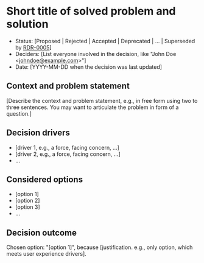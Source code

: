 # Short title of solved problem and solution

* Status: [Proposed | Rejected | Accepted | Deprecated | … | Superseded by [RDR-0005](0005-example.md)]
* Deciders: [List everyone involved in the decision, like "John Doe <<johndoe@example.com>>"]
* Date: [YYYY-MM-DD when the decision was last updated]

## Context and problem statement

[Describe the context and problem statement, e.g., in free form using two to
three sentences. You may want to articulate the problem in form of a question.]

## Decision drivers

* [driver 1, e.g., a force, facing concern, …]
* [driver 2, e.g., a force, facing concern, …]
* …

## Considered options

* [option 1]
* [option 2]
* [option 3]
* …

## Decision outcome

Chosen option: "[option 1]", because [justification. e.g., only option, which
meets user experience drivers].
